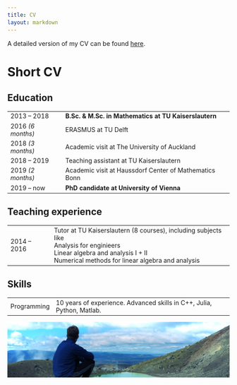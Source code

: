 ```yaml
---
title: CV
layout: markdown 
---
```


A detailed version of my CV can be found [here](/assets/cv.pdf).

# Short CV

## Education

| | |
|-------------------|----|
| 2013 &ndash; 2018 | **B.Sc. & M.Sc. in Mathematics at TU Kaiserslautern** |
| 2016 _(6 months)_ | ERASMUS at TU Delft |
| 2018 _(3 months)_ | Academic visit at The University of Auckland |
| 2018 &ndash; 2019 | Teaching assistant at TU Kaiserslautern |
| 2019 _(2 months)_ | Academic visit at Haussdorf Center of Mathematics Bonn |
| 2019 &ndash; now | **PhD candidate at University of Vienna** |


## Teaching experience

| | |
|-------------------|----|
| 2014 &ndash; 2016 | Tutor at TU Kaiserslautern (8 courses), including subjects like <br> Analysis for enginieers <br> Linear algebra and analysis I + II <br> Numerical methods for linear algebra and analysis |

## Skills

| | |
|-------------------|----|
| Programming | 10 years of experience. Advanced skills in C++, Julia, Python, Matlab. |

![](images/newzealand.jpg)
